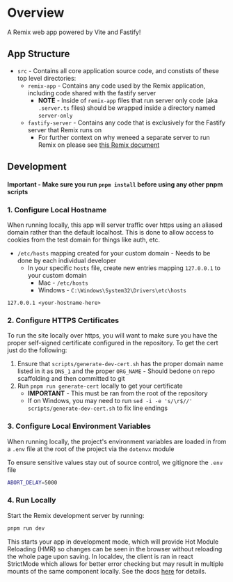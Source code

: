 # Overview

A Remix web app powered by Vite and Fastify!

## App Structure

- `src` - Contains all core application source code, and constists of these top level directories:
  - `remix-app` - Contains any code used by the Remix application, including code shared with the fastify server
    - **NOTE** - Inside of `remix-app` files that run server only code (aka `.server.ts` files) should be wrapped inside a directory named `server-only`
  - `fastify-server` - Contains any code that is exclusively for the Fastify server that Remix runs on
    - For further context on why weneed a separate server to run Remix on please see [this Remix document](https://remix.run/docs/en/v1/pacages/technical-explanation#http-handler-and-adapters)

## Development

#### **Important** - Make sure you run `pnpm install` before using any other pnpm scripts

### 1. Configure Local Hostname

When running locally, this app will server traffic over https using an aliased domain rather than the default localhost.
This is done to allow access to cookies from the test domain for things like auth, etc.

- `/etc/hosts` mapping created for your custom domain - Needs to be done by each individual developer
  - In your specific `hosts` file, create new entries mapping `127.0.0.1` to your custom domain
    - Mac - `/etc/hosts`
    - Windows - `C:\Windows\System32\Drivers\etc\hosts`

```
127.0.0.1 <your-hostname-here>
```

### 2. Configure HTTPS Certificates

To run the site locally over https, you will want to make sure you have the proper self-signed certificate configured in the repository. To get the cert just do the following:

1. Ensure that `scripts/generate-dev-cert.sh` has the proper domain name listed in it as `DNS_1` and the proper `ORG_NAME` - Should bedone on repo scaffolding and then committed to git
2. Run `pnpm run generate-cert` locally to get your certificate
   - **IMPORTANT** - This must be ran from the root of the repository
   - If on Windows, you may need to run `sed -i -e 's/\r$//' scripts/generate-dev-cert.sh` to fix line endings

### 3. Configure Local Environment Variables

When running locally, the project's environment variables are loaded in from a `.env` file at the root of the project via the `dotenvx` module

To ensure sensitive values stay out of source control, we gitignore the `.env` file

```sh
ABORT_DELAY=5000
```

### 4. Run Locally

Start the Remix development server by running:

```sh
pnpm run dev
```

This starts your app in development mode, which will provide Hot Module Reloading (HMR) so changes can be seen in the browser without reloading the whole page upon saving. In localdev, the client is ran in react StrictMode which allows for better error checking but may result in multiple mounts of the same component locally. See the docs [here](https://react.dev/reference/react/StrictMode) for details.

